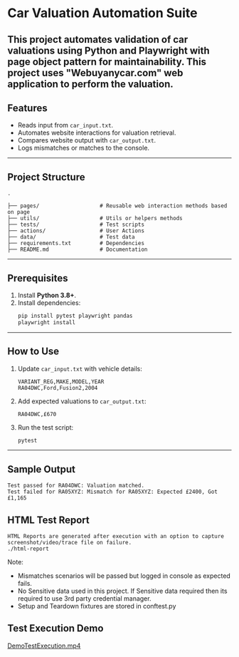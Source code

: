 
# Car Valuation Automation Suite

This project automates validation of car valuations using **Python** and **Playwright** with page object pattern for maintainability.
This project uses "Webuyanycar.com" web application to perform the valuation.
---

## Features
- Reads input from `car_input.txt`.
- Automates website interactions for valuation retrieval.
- Compares website output with `car_output.txt`.
- Logs mismatches or matches to the console.
---

## Project Structure
```plaintext
.

├── pages/                   # Reusable web interaction methods based on page
├── utils/                   # Utils or helpers methods
├── tests/                   # Test scripts
├── actions/                 # User Actions 
├── data/                    # Test data      
├── requirements.txt         # Dependencies
├── README.md                # Documentation
```

---

## Prerequisites
1. Install **Python 3.8+**.
2. Install dependencies:
   ```bash
   pip install pytest playwright pandas
   playwright install
   ```

---

## How to Use
1. Update `car_input.txt` with vehicle details:
   ```plaintext
   VARIANT_REG,MAKE,MODEL,YEAR
   RA04DWC,Ford,Fusion2,2004
   ```
2. Add expected valuations to `car_output.txt`:
   ```plaintext
   RA04DWC,£670
   ```
3. Run the test script:
   ```bash
   pytest
   ```

---

## Sample Output
```plaintext
Test passed for RA04DWC: Valuation matched.
Test failed for RA05XYZ: Mismatch for RA05XYZ: Expected £2400, Got £1,165
```

## HTML Test Report
```plaintext
HTML Reports are generated after execution with an option to capture screenshot/video/trace file on failure.
./html-report
```


Note: 
- Mismatches scenarios will be passed but logged in console as expected fails.
- No Sensitive data used in this project. If Sensitive data required then its required to use 3rd party credential manager.
- Setup and Teardown fixtures are stored in conftest.py

## Test Execution Demo
[DemoTestExecution.mp4](DemoTestExecution.mp4)
